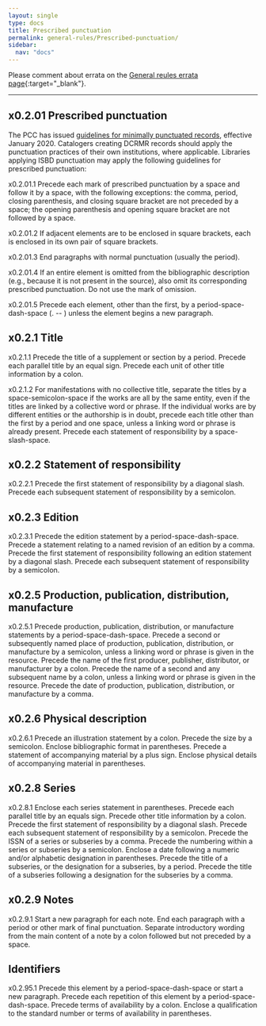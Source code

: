 ```yaml
---
layout: single
type: docs
title: Prescribed punctuation
permalink: general-rules/Prescribed-punctuation/
sidebar:
  nav: "docs"
---
```


Please comment about errata on the [General reules errata page](https://docs.google.com/document/d/1T4iC_8YWU6Y8pe466XbW37xof42fOaxsWP5ig69-49M/edit#heading=h.gvx2eozefa9k){:target="_blank"}.

---
## x0.2.01 Prescribed punctuation

The PCC has issued [guidelines for minimally punctuated records](https://www.loc.gov/aba/pcc/documents/PCC%20Guidelines%20for%20Minimally%20Punctuated%20MARC%20Data%20v.1.1.docx), effective January 2020. Catalogers creating DCRMR records should apply the punctuation practices of their own institutions, where applicable. Libraries applying ISBD punctuation may apply the following guidelines for prescribed punctuation:

<a name="x0.2.01.1">x0.2.01.1</a> Precede each mark of prescribed punctuation by a space and follow it by a space, with the following exceptions: the comma, period, closing parenthesis, and closing square bracket are not preceded by a space; the opening parenthesis and opening square bracket are not followed by a space.

<a name="x0.2.01.2">x0.2.01.2</a> If adjacent elements are to be enclosed in square brackets, each is enclosed in its own pair of square brackets.

<a name="x0.2.01.3">x0.2.01.3</a> End paragraphs with normal punctuation (usually the period).

<a name="x0.2.01.4">x0.2.01.4</a> If an entire element is omitted from the bibliographic description (e.g., because it is not present in the source), also omit its corresponding prescribed punctuation. Do not use the mark of omission.

<a name="x0.2.01.5">x0.2.01.5</a> Precede each element, other than the first, by a period-space-dash-space (. -- ) unless the element begins a new paragraph.

## x0.2.1 Title 

<a name="x0.2.1.1">x0.2.1.1</a> Precede the title of a supplement or section by a period. Precede each parallel title by an equal sign. Precede each unit of other title information by a colon.

<a name="x0.2.1.2">x0.2.1.2</a> For manifestations with no collective title, separate the titles by a space-semicolon-space if the works are all by the same entity, even if the titles are linked by a collective word or phrase. If the individual works are by different entities or the authorship is in doubt, precede each title other than the first by a period and one space, unless a linking word or phrase is already present. Precede each statement of responsibility by a space-slash-space.

## x0.2.2 Statement of responsibility

<a name="x0.2.2.1">x0.2.2.1</a> Precede the first statement of responsibility by a diagonal slash. Precede each subsequent statement of responsibility by a semicolon.

## x0.2.3 Edition

<a name="x0.2.3.1">x0.2.3.1</a> Precede the edition statement by a period-space-dash-space. Precede a statement relating to a named revision of an edition by a comma. Precede the first statement of responsibility following an edition statement by a diagonal slash. Precede each subsequent statement of responsibility by a semicolon.

## x0.2.5 Production, publication, distribution, manufacture

<a name="x0.2.5.1">x0.2.5.1</a> Precede production, publication, distribution, or manufacture statements by a period-space-dash-space. Precede a second or subsequently named place of production, publication, distribution, or manufacture by a semicolon, unless a linking word or phrase is given in the resource. Precede the name of the first producer, publisher, distributor, or manufacturer by a colon. Precede the name of a second and any subsequent name by a colon, unless a linking word or phrase is given in the resource. Precede the date of production, publication, distribution, or manufacture by a comma.

## x0.2.6 Physical description

<a name="x0.2.6.1">x0.2.6.1</a> Precede an illustration statement by a colon. Precede the size by a semicolon. Enclose bibliographic format in parentheses. Precede a statement of accompanying material by a plus sign. Enclose physical details of accompanying material in parentheses.

## x0.2.8 Series

<a name="x0.2.8.1">x0.2.8.1</a> Enclose each series statement in parentheses. Precede each parallel title by an equals sign. Precede other title information by a colon. Precede the first statement of responsibility by a diagonal slash. Precede each subsequent statement of responsibility by a semicolon. Precede the ISSN of a series or subseries by a comma. Precede the numbering within a series or subseries by a semicolon. Enclose a date following a numeric and/or alphabetic designation in parentheses. Precede the title of a subseries, or the designation for a subseries, by a period. Precede the title of a subseries following a designation for the subseries by a comma.

## x0.2.9 Notes

<a name="x0.2.9.1">x0.2.9.1</a> Start a new paragraph for each note. End each paragraph with a period or other mark of final punctuation. Separate introductory wording from the main content of a note by a colon followed but not preceded by a space. 

## Identifiers

<a name="x0.2.95.1">x0.2.95.1</a> Precede this element by a period-space-dash-space or start a new paragraph. Precede each repetition of this element by a period-space-dash-space. Precede terms of availability by a colon. Enclose a qualification to the standard number or terms of availability in parentheses.

